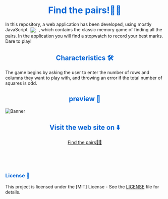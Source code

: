 <h1 align="center" style="color: #0366d6;">
   Find the pairs!🎴🎴
</h1>

<p>
  In this repository, a web application has been developed, using mostly JavaScript &nbsp<img src="https://svgshare.com/i/1B7Y.svg" alt="javascript" width="20" height="20" align="center"/> &nbsp,       which contains the classic memory game of finding all the pairs. In the application you will find a stopwatch to record your best marks. Dare to play!
</p>

<h2 align="center" style="color: #0366d6;">
   Characteristics 🛠️
</h2>

<p>The game begins by asking the user to enter the number of rows and columns they want to play with, and throwing an error if the total number of squares is odd.</p>

<h2 align="center" style="color: #0366d6;">
   preview 📸
</h2>

<img src=".preview/Project Header Business Agency.png/" alt="Banner"/>

<h2 align="center" style="color: #0366d6;">
   Visit the web site on ⬇️
</h2>

<p align="center"><a align="center" href="https://mariohb25.github.io/Memory-game.-Find-the-pairs/">Find the pairs🎴🎴</a></p>

<br><br><br>

<h3 style="color: #0366d6;">
   License 📜
</h3>

This project is licensed under the [MIT] License - See the [LICENSE](LICENSE) file for details.
